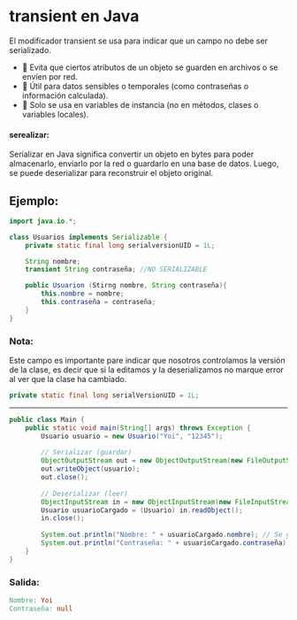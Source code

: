 # transient en Java

El modificador transient se usa para indicar que un campo no debe ser serializado.

- 🔹 Evita que ciertos atributos de un objeto se guarden en archivos o se envíen por red.
- 🔹 Útil para datos sensibles o temporales (como contraseñas o información calculada).
- 🔹 Solo se usa en variables de instancia (no en métodos, clases o variables locales).

#### serealizar: 
Serializar en Java significa convertir un objeto en bytes para poder almacenarlo, 
enviarlo por la red o guardarlo en una base de datos. Luego, se puede deserializar 
para reconstruir el objeto original.

## Ejemplo:

```java
import java.io.*;

class Usuarios implements Serializable {
    private static final long serialversionUID = 1L;

    String nombre;
    transient String contraseña; //NO SERIALIZABLE

    public Usuarion (Stirng nombre, String contraseña){
        this.nombre = nombre;
        this.contraseña = contraseña;
    }
}
```
### Nota:
Este campo es importante pare indicar que nosotros controlamos la versión de la
clase, es decir que si la editamos y la deserializamos no marque error al ver que
la clase ha cambiado.

```java
private static final long serialVersionUID = 1L;
```

---

```java
public class Main {
    public static void main(String[] args) throws Exception {
        Usuario usuario = new Usuario("Yoi", "12345");
        
        // Serializar (guardar)
        ObjectOutputStream out = new ObjectOutputStream(new FileOutputStream("usuario.ser"));
        out.writeObject(usuario);
        out.close();
        
        // Deserializar (leer)
        ObjectInputStream in = new ObjectInputStream(new FileInputStream("usuario.ser"));
        Usuario usuarioCargado = (Usuario) in.readObject();
        in.close();
        
        System.out.println("Nombre: " + usuarioCargado.nombre); // Se guarda
        System.out.println("Contraseña: " + usuarioCargado.contraseña); // Será null
    }
}
```
### Salida:
```makefile
Nombre: Yoi
Contraseña: null
```